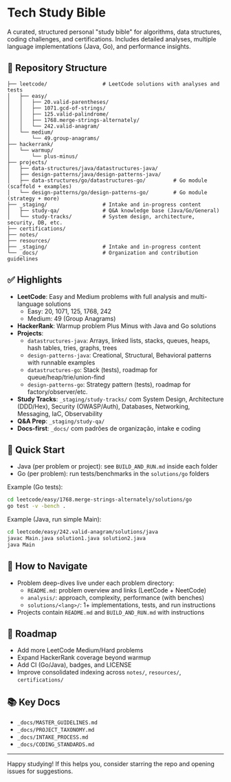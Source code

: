 # Tech Study Bible

A curated, structured personal "study bible" for algorithms, data structures, coding challenges, and certifications. Includes detailed analyses, multiple language implementations (Java, Go), and performance insights.

## 📁 Repository Structure
```
├── leetcode/                  # LeetCode solutions with analyses and tests
│   ├── easy/
│   │   ├── 20.valid-parentheses/
│   │   ├── 1071.gcd-of-strings/
│   │   ├── 125.valid-palindrome/
│   │   ├── 1768.merge-strings-alternately/
│   │   └── 242.valid-anagram/
│   └── medium/
│       └── 49.group-anagrams/
├── hackerrank/
│   └── warmup/
│       └── plus-minus/
├── projects/
│   ├── data-structures/java/datastructures-java/
│   ├── design-patterns/java/design-patterns-java/
│   ├── data-structures/go/datastructures-go/         # Go module (scaffold + examples)
│   └── design-patterns/go/design-patterns-go/        # Go module (strategy + more)
├── _staging/                  # Intake and in-progress content
│   ├── study-qa/              # Q&A knowledge base (Java/Go/General)
│   └── study-tracks/          # System design, architecture, security, DB, etc.
├── certifications/
├── notes/
├── resources/
├── _staging/                  # Intake and in-progress content
└── _docs/                     # Organization and contribution guidelines
```

## ✅ Highlights
- **LeetCode**: Easy and Medium problems with full analysis and multi-language solutions
  - Easy: 20, 1071, 125, 1768, 242
  - Medium: 49 (Group Anagrams)
- **HackerRank**: Warmup problem Plus Minus with Java and Go solutions
- **Projects**:
  - `datastructures-java`: Arrays, linked lists, stacks, queues, heaps, hash tables, tries, graphs, trees
  - `design-patterns-java`: Creational, Structural, Behavioral patterns with runnable examples
  - `datastructures-go`: Stack (tests), roadmap for queue/heap/trie/union-find
  - `design-patterns-go`: Strategy pattern (tests), roadmap for factory/observer/etc.
- **Study Tracks**: `_staging/study-tracks/` com System Design, Architecture (DDD/Hex), Security (OWASP/Auth), Databases, Networking, Messaging, IaC, Observability
- **Q&A Prep**: `_staging/study-qa/`
- **Docs-first**: `_docs/` com padrões de organização, intake e coding

## 🚀 Quick Start
- Java (per problem or project): see `BUILD_AND_RUN.md` inside each folder
- Go (per problem): run tests/benchmarks in the `solutions/go` folders

Example (Go tests):
```bash
cd leetcode/easy/1768.merge-strings-alternately/solutions/go
go test -v -bench .
```

Example (Java, run simple Main):
```bash
cd leetcode/easy/242.valid-anagram/solutions/java
javac Main.java solution1.java solution2.java
java Main
```

## 🔎 How to Navigate
- Problem deep-dives live under each problem directory:
  - `README.md`: problem overview and links (LeetCode + NeetCode)
  - `analysis/`: approach, complexity, performance (with benches)
  - `solutions/<lang>/`: 1+ implementations, tests, and run instructions
- Projects contain `README.md` and `BUILD_AND_RUN.md` with instructions

## 🧭 Roadmap
- Add more LeetCode Medium/Hard problems
- Expand HackerRank coverage beyond warmup
- Add CI (Go/Java), badges, and LICENSE
- Improve consolidated indexing across `notes/`, `resources/`, `certifications/`

## 📚 Key Docs
- `_docs/MASTER_GUIDELINES.md`
- `_docs/PROJECT_TAXONOMY.md`
- `_docs/INTAKE_PROCESS.md`
- `_docs/CODING_STANDARDS.md`

---
Happy studying! If this helps you, consider starring the repo and opening issues for suggestions.


